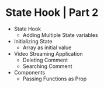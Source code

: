 # State Hook | Part 2 

- State Hook
  - Adding Multiple State variables
- Initializing State
  - Array as initial value
- Video Streaming Application
  - Deleting Comment
  - Searching Comment
- Components
  - Passing Functions as Prop

